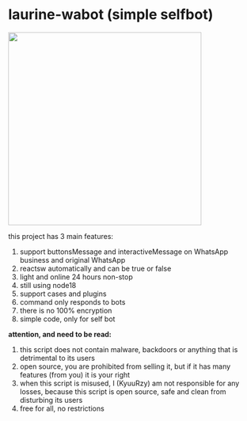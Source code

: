 # laurine-wabot (simple selfbot)

<p align="left">
  <img src="https://github.com/kiuur.png" width="390"/>
</p>

this project has 3 main features:

1. support buttonsMessage and interactiveMessage on WhatsApp business and original WhatsApp  
2. reactsw automatically and can be true or false  
3. light and online 24 hours non-stop  
4. still using node18  
5. support cases and plugins  
6. command only responds to bots  
7. there is no 100% encryption  
8. simple code, only for self bot  

**attention, and need to be read:**  
1. this script does not contain malware, backdoors or anything that is detrimental to its users  
2. open source, you are prohibited from selling it, but if it has many features (from you) it is your right  
3. when this script is misused, I (KyuuRzy) am not responsible for any losses, because this script is open source, safe and clean from disturbing its users  
4. free for all, no restrictions
